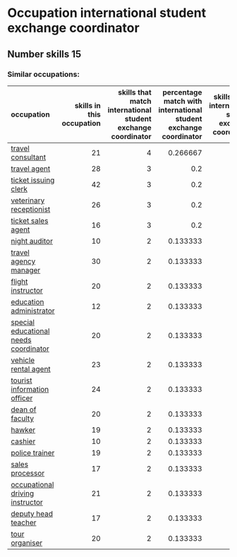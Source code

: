 # Occupation international student exchange coordinator
## Number skills 15
### Similar occupations:
| occupation                                                                        |   skills in this occupation |   skills that match international student exchange coordinator |   percentage match with international student exchange coordinator |   skills not in international student exchange coordinator |
|:----------------------------------------------------------------------------------|----------------------------:|---------------------------------------------------------------:|-------------------------------------------------------------------:|-----------------------------------------------------------:|
| [travel consultant](travel_consultant.md)                                         |                          21 |                                                              4 |                                                           0.266667 |                                                         17 |
| [travel agent](travel_agent.md)                                                   |                          28 |                                                              3 |                                                           0.2      |                                                         25 |
| [ticket issuing clerk](ticket_issuing_clerk.md)                                   |                          42 |                                                              3 |                                                           0.2      |                                                         39 |
| [veterinary receptionist](veterinary_receptionist.md)                             |                          26 |                                                              3 |                                                           0.2      |                                                         23 |
| [ticket sales agent](ticket_sales_agent.md)                                       |                          16 |                                                              3 |                                                           0.2      |                                                         13 |
| [night auditor](night_auditor.md)                                                 |                          10 |                                                              2 |                                                           0.133333 |                                                          8 |
| [travel agency manager](travel_agency_manager.md)                                 |                          30 |                                                              2 |                                                           0.133333 |                                                         28 |
| [flight instructor](flight_instructor.md)                                         |                          20 |                                                              2 |                                                           0.133333 |                                                         18 |
| [education administrator](education_administrator.md)                             |                          12 |                                                              2 |                                                           0.133333 |                                                         10 |
| [special educational needs coordinator](special_educational_needs_coordinator.md) |                          20 |                                                              2 |                                                           0.133333 |                                                         18 |
| [vehicle rental agent](vehicle_rental_agent.md)                                   |                          23 |                                                              2 |                                                           0.133333 |                                                         21 |
| [tourist information officer](tourist_information_officer.md)                     |                          24 |                                                              2 |                                                           0.133333 |                                                         22 |
| [dean of faculty](dean_of_faculty.md)                                             |                          20 |                                                              2 |                                                           0.133333 |                                                         18 |
| [hawker](hawker.md)                                                               |                          19 |                                                              2 |                                                           0.133333 |                                                         17 |
| [cashier](cashier.md)                                                             |                          10 |                                                              2 |                                                           0.133333 |                                                          8 |
| [police trainer](police_trainer.md)                                               |                          19 |                                                              2 |                                                           0.133333 |                                                         17 |
| [sales processor](sales_processor.md)                                             |                          17 |                                                              2 |                                                           0.133333 |                                                         15 |
| [occupational driving instructor](occupational_driving_instructor.md)             |                          21 |                                                              2 |                                                           0.133333 |                                                         19 |
| [deputy head teacher](deputy_head_teacher.md)                                     |                          17 |                                                              2 |                                                           0.133333 |                                                         15 |
| [tour organiser](tour_organiser.md)                                               |                          20 |                                                              2 |                                                           0.133333 |                                                         18 |

